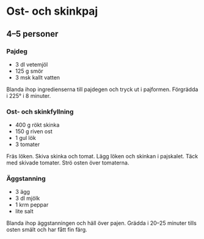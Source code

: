 Ost- och skinkpaj
=================

4–5 personer
------------

### Pajdeg

-	3 dl vetemjöl
-	125 g smör
-	3 msk kallt vatten

Blanda ihop ingredienserna till pajdegen och tryck ut i pajformen. Förgrädda i 225° i 8 minuter.

### Ost- och skinkfyllning

-	400 g rökt skinka
-	150 g riven ost
-	1 gul lök
-	3 tomater

Fräs löken. Skiva skinka och tomat. Lägg löken och skinkan i pajskalet. Täck med skivade tomater. Strö osten över tomaterna.

### Äggstanning

-	3 ägg
-	3 dl mjölk
-	1 krm peppar
-	lite salt

Blanda ihop äggstanningen och häll över pajen. Grädda i 20–25 minuter tills osten smält och har fått fin färg.
